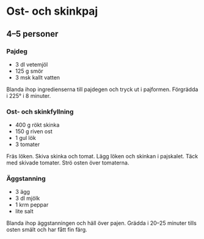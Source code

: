 Ost- och skinkpaj
=================

4–5 personer
------------

### Pajdeg

-	3 dl vetemjöl
-	125 g smör
-	3 msk kallt vatten

Blanda ihop ingredienserna till pajdegen och tryck ut i pajformen. Förgrädda i 225° i 8 minuter.

### Ost- och skinkfyllning

-	400 g rökt skinka
-	150 g riven ost
-	1 gul lök
-	3 tomater

Fräs löken. Skiva skinka och tomat. Lägg löken och skinkan i pajskalet. Täck med skivade tomater. Strö osten över tomaterna.

### Äggstanning

-	3 ägg
-	3 dl mjölk
-	1 krm peppar
-	lite salt

Blanda ihop äggstanningen och häll över pajen. Grädda i 20–25 minuter tills osten smält och har fått fin färg.
